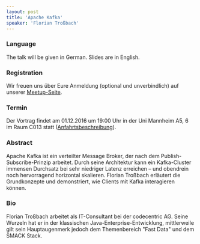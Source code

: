 ```yaml
---
layout: post
title: 'Apache Kafka'
speaker: 'Florian Troßbach'
---
```


### Language

The talk will be given in German. Slides are in English.

### Registration

Wir freuen uns über Eure Anmeldung (optional und unverbindlich) auf unserer [Meetup-Seite](https://www.meetup.com/de-DE/mannheim-java-usergroup/events/235392211/).

### Termin

Der Vortrag findet am 01.12.2016 um 19:00 Uhr in der Uni Mannheim A5, 6 im Raum C013 statt ([Anfahrtsbeschreibung](/getting-there)).

### Abstract

Apache Kafka ist ein verteilter Message Broker, der nach dem Publish-Subscribe-Prinzip arbeitet. Durch seine Architektur kann ein Kafka-Cluster immensen Durchsatz bei sehr niedriger Latenz erreichen – und obendrein noch hervorragend horizontal skalieren. Florian Troßbach erläutert die Grundkonzepte und demonstriert, wie Clients mit Kafka interagieren können.

### Bio

Florian Troßbach arbeitet als IT-Consultant bei der codecentric AG. Seine Wurzeln hat er in der klassischen Java-Enterprise-Entwicklung, mittlerweile gilt sein Hauptaugenmerk jedoch dem Themenbereich "Fast Data" und dem SMACK Stack.
